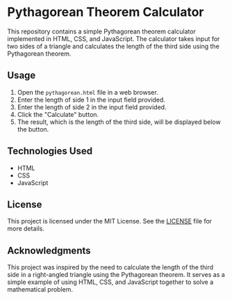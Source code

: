 # Pythagorean Theorem Calculator

This repository contains a simple Pythagorean theorem calculator implemented in HTML, CSS, and JavaScript. The calculator takes input for two sides of a triangle and calculates the length of the third side using the Pythagorean theorem.

## Usage

1. Open the `pythagorean.html` file in a web browser.
2. Enter the length of side 1 in the input field provided.
3. Enter the length of side 2 in the input field provided.
4. Click the "Calculate" button.
5. The result, which is the length of the third side, will be displayed below the button.

## Technologies Used

- HTML
- CSS
- JavaScript

## License

This project is licensed under the MIT License. See the [LICENSE](LICENSE) file for more details.

## Acknowledgments

This project was inspired by the need to calculate the length of the third side in a right-angled triangle using the Pythagorean theorem. It serves as a simple example of using HTML, CSS, and JavaScript together to solve a mathematical problem.



